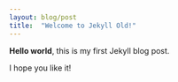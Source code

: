 ```yaml
---
layout: blog/post
title:  "Welcome to Jekyll Old!"
---
```


**Hello world**, this is my first Jekyll blog post.

I hope you like it!
